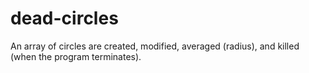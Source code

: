 # dead-circles
An array of circles are created, modified, averaged (radius), and killed (when the program terminates).
